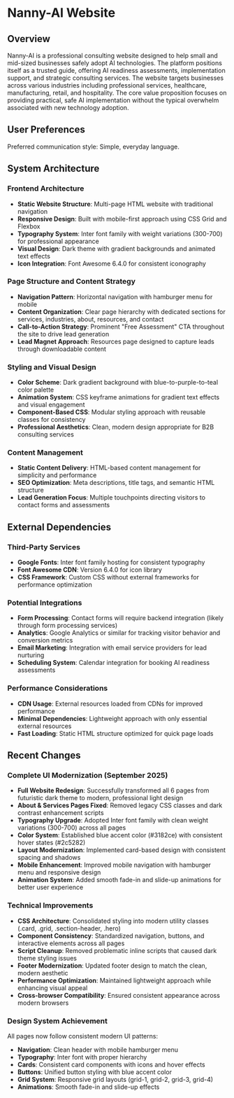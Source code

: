# Nanny-AI Website

## Overview

Nanny-AI is a professional consulting website designed to help small and mid-sized businesses safely adopt AI technologies. The platform positions itself as a trusted guide, offering AI readiness assessments, implementation support, and strategic consulting services. The website targets businesses across various industries including professional services, healthcare, manufacturing, retail, and hospitality. The core value proposition focuses on providing practical, safe AI implementation without the typical overwhelm associated with new technology adoption.

## User Preferences

Preferred communication style: Simple, everyday language.

## System Architecture

### Frontend Architecture
- **Static Website Structure**: Multi-page HTML website with traditional navigation
- **Responsive Design**: Built with mobile-first approach using CSS Grid and Flexbox
- **Typography System**: Inter font family with weight variations (300-700) for professional appearance
- **Visual Design**: Dark theme with gradient backgrounds and animated text effects
- **Icon Integration**: Font Awesome 6.4.0 for consistent iconography

### Page Structure and Content Strategy
- **Navigation Pattern**: Horizontal navigation with hamburger menu for mobile
- **Content Organization**: Clear page hierarchy with dedicated sections for services, industries, about, resources, and contact
- **Call-to-Action Strategy**: Prominent "Free Assessment" CTA throughout the site to drive lead generation
- **Lead Magnet Approach**: Resources page designed to capture leads through downloadable content

### Styling and Visual Design
- **Color Scheme**: Dark gradient background with blue-to-purple-to-teal color palette
- **Animation System**: CSS keyframe animations for gradient text effects and visual engagement
- **Component-Based CSS**: Modular styling approach with reusable classes for consistency
- **Professional Aesthetics**: Clean, modern design appropriate for B2B consulting services

### Content Management
- **Static Content Delivery**: HTML-based content management for simplicity and performance
- **SEO Optimization**: Meta descriptions, title tags, and semantic HTML structure
- **Lead Generation Focus**: Multiple touchpoints directing visitors to contact forms and assessments

## External Dependencies

### Third-Party Services
- **Google Fonts**: Inter font family hosting for consistent typography
- **Font Awesome CDN**: Version 6.4.0 for icon library
- **CSS Framework**: Custom CSS without external frameworks for performance optimization

### Potential Integrations
- **Form Processing**: Contact forms will require backend integration (likely through form processing services)
- **Analytics**: Google Analytics or similar for tracking visitor behavior and conversion metrics
- **Email Marketing**: Integration with email service providers for lead nurturing
- **Scheduling System**: Calendar integration for booking AI readiness assessments

### Performance Considerations
- **CDN Usage**: External resources loaded from CDNs for improved performance
- **Minimal Dependencies**: Lightweight approach with only essential external resources
- **Fast Loading**: Static HTML structure optimized for quick page loads

## Recent Changes

### Complete UI Modernization (September 2025)
- **Full Website Redesign**: Successfully transformed all 6 pages from futuristic dark theme to modern, professional light design
- **About & Services Pages Fixed**: Removed legacy CSS classes and dark contrast enhancement scripts
- **Typography Upgrade**: Adopted Inter font family with clean weight variations (300-700) across all pages
- **Color System**: Established blue accent color (#3182ce) with consistent hover states (#2c5282)
- **Layout Modernization**: Implemented card-based design with consistent spacing and shadows
- **Mobile Enhancement**: Improved mobile navigation with hamburger menu and responsive design
- **Animation System**: Added smooth fade-in and slide-up animations for better user experience

### Technical Improvements
- **CSS Architecture**: Consolidated styling into modern utility classes (.card, .grid, .section-header, .hero)
- **Component Consistency**: Standardized navigation, buttons, and interactive elements across all pages
- **Script Cleanup**: Removed problematic inline scripts that caused dark theme styling issues
- **Footer Modernization**: Updated footer design to match the clean, modern aesthetic
- **Performance Optimization**: Maintained lightweight approach while enhancing visual appeal
- **Cross-browser Compatibility**: Ensured consistent appearance across modern browsers

### Design System Achievement
All pages now follow consistent modern UI patterns:
- **Navigation**: Clean header with mobile hamburger menu
- **Typography**: Inter font with proper hierarchy
- **Cards**: Consistent card components with icons and hover effects
- **Buttons**: Unified button styling with blue accent color
- **Grid System**: Responsive grid layouts (grid-1, grid-2, grid-3, grid-4)
- **Animations**: Smooth fade-in and slide-up effects
